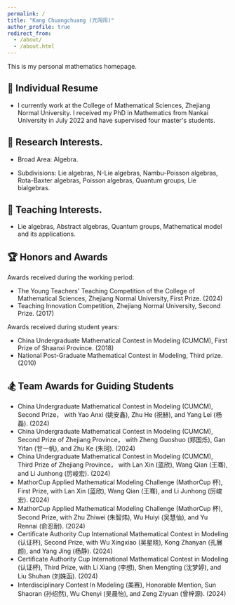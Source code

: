 ```yaml
---
permalink: /
title: "Kang Chuangchuang (亢闯闯)"
author_profile: true
redirect_from: 
  - /about/
  - /about.html
---
```


This is my personal mathematics homepage.


:bamboo: Individual Resume
------

- I currently work at the College of Mathematical Sciences, Zhejiang Normal University. I received my PhD in Mathematics from Nankai University in July 2022 and have supervised four master's students.

:school: Research Interests.
------
- Broad Area: Algebra.

- Subdivisions: Lie algebras, N-Lie algebras, Nambu-Poisson algebras, Rota-Baxter algebras, Poisson algebras, Quantum groups, Lie bialgebras.

:sunrise_over_mountains: Teaching Interests.
------

- Lie algebras, Abstract algebras, Quantum groups, Mathematical model and its applications.

:trophy: Honors and Awards
------

Awards received during the working period:

- The Young Teachers' Teaching Competition of the College of Mathematical Sciences, Zhejiang Normal University, First Prize. (2024)
- Teaching Innovation Competition, Zhejiang Normal University, Second Prize. (2017)

Awards received during student years:

- China Undergraduate Mathematical Contest in Modeling (CUMCM), First Prize of Shaanxi Province. (2018)
- National Post-Graduate Mathematical Contest in Modeling, Third prize. (2010)

:snowboarder: Team Awards for Guiding Students  
------

- China Undergraduate Mathematical Contest in Modeling (CUMCM), Second Prize， with Yao Anxi (姚安鑫), Zhu He (祝赫), and Yang Lei (杨磊). (2024)
- China Undergraduate Mathematical Contest in Modeling (CUMCM), Second Prize of Zhejiang Province， with Zheng Guoshuo (郑国烁), Gan Yifan (甘一帆), and Zhu Ke (朱珂). (2024)
- China Undergraduate Mathematical Contest in Modeling (CUMCM), Third Prize of Zhejiang Province， with Lan Xin (蓝欣), Wang Qian (王骞), and Li Junhong (厉峻宏). (2024)
- MathorCup Applied Mathematical Modeling Challenge (MathorCup 杯), First Prize, with Lan Xin (蓝欣), Wang Qian (王骞), and Li Junhong (厉峻宏). (2024)
- MathorCup Applied Mathematical Modeling Challenge (MathorCup 杯), Second Prize, with Zhu Zhiwei (朱智炜), Wu Huiyi (吴慧怡), and Yu Rennai (俞忍耐). (2024)
- Certificate Authority Cup International Mathematical Contest in Modeling (认证杯),  Second Prize, with Wu Xingxiao (吴星晓), Kong Zhanyan (孔展颜), and Yang Jing (杨静). (2024)
- Certificate Authority Cup International Mathematical Contest in Modeling (认证杯),  Third Prize, with Li Xiang (李想), Shen Mengting (沈梦婷), and Liu Shuhan (刘姝函). (2024)
- Interdisciplinary Contest In Modeling (美赛), Honorable Mention, Sun Shaoran (孙绍然), Wu Chenyi (吴晨怡), and Zeng Ziyuan (曾梓源). (2024)



